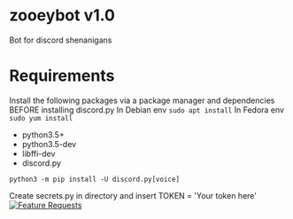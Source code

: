 # zooeybot v1.0
Bot for discord shenanigans 

# Requirements
Install the following packages via a package manager and dependencies BEFORE installing discord.py
In Debian env
```sudo apt install```
In Fedora env
```sudo yum install```
- python3.5+
- python3.5-dev
- libffi-dev
- discord.py
```
python3 -m pip install -U discord.py[voice]
```
Create secrets.py in directory and insert TOKEN = 'Your token here'
[![Feature Requests](http://feathub.com/Noitamin/zooeybot?format=svg)](http://feathub.com/Noitamin/zooeybot)

